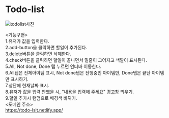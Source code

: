 # Todo-list
![todolist사진](https://github.com/pueser/Todo-list/assets/117990884/98b2a743-d8a0-4e95-adf9-bf00a0e16725)

<기능구현><br/>
1.유저가 값을 입력한다.<br/>
2.add-button을 클릭하면 할일이 추가된다.<br/>
3.delete버튼을 클릭하면 삭제한다.<br/>
4.check버튼을 클릭하면 할일이 끝나면서 밑줄이 그어지고 색깔이 표시된다.<br/>
5.All, Not done, Done 탭 누르면 언더바 이동한다.<br/>
6.All탭은 전체아이템 표시, Not done탭은 진행중인 아이템만, Done탭은 끝난 아이템만 표시하기.<br/>
7.상단에 현재날짜 표시.<br/>
8.유저가 값을 입력 안했을 시, "내용을 입력해 주세요" 경고창 띄우기.<br/>
9.할일 추가시 램덤으로 배경색 바뀌기.<br/>
<도메인 주소><br/>
https://todo-lsit.netlify.app/<br/>
